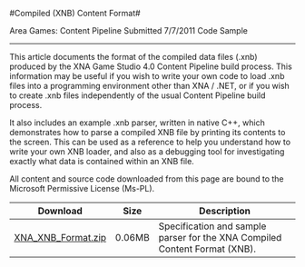 
#Compiled (XNB) Content Format#

Area
Games: Content Pipeline
Submitted
7/7/2011
Code Sample

---

This article documents the format of the compiled data files (.xnb) produced by the XNA Game Studio 4.0 Content Pipeline build process. This information may be useful if you wish to write your own code to load .xnb files into a programming environment other than XNA / .NET, or if you wish to create .xnb files independently of the usual Content Pipeline build process.

It also includes an example .xnb parser, written in native C++, which demonstrates how to parse a compiled XNB file by printing its contents to the screen. This can be used as a reference to help you understand how to write your own XNB loader, and also as a debugging tool for investigating exactly what data is contained within an XNB file.


All content and source code downloaded from this page are bound to the Microsoft Permissive License (Ms-PL).

Download | Size | Description
---|---|---|
[XNA_XNB_Format.zip](https://github.com/nkast/XNAGameStudio/blob/master/Samples/XNA_XNB_Format.zip?raw=true) | 0.06MB | Specification and sample parser for the XNA Compiled Content Format (XNB).

